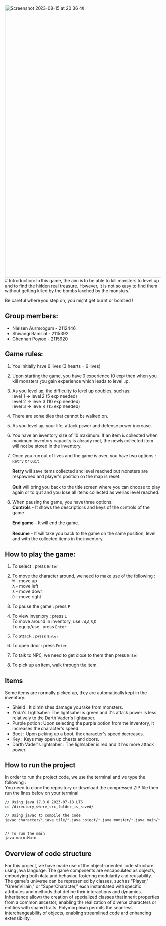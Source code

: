 <img width="880" alt="Screenshot 2023-08-15 at 20 36 40" src="https://github.com/Nielsen-Aurmoogum/RPG/assets/123058725/c8a1c1aa-9dc8-4c7c-99f8-5d932fb70111">
# Introduction: 
In this game, the aim is to be able to kill monsters to level up and to find the hidden real treasure. However, it is not so easy to find them without getting killed by the bombs lanched by the monsters. 

Be careful where you step on, you might get burnt or bombed !
## Group members: 
* Nielsen Aurmoogum - 2112446
* Shivangi Ramnial - 2115392
* Ghennah Poyroo - 2115920

## Game rules:
1. You initially have 6 lives (3 hearts = 6 lives) <br>

2. Upon starting the game, you have 0 experience (0 exp) then when you kill monsters you gain experience which leads to level up. 
3. As you level up, the difficulty to level up doubles, such as: <br>
level 1 -> level 2 (5 exp needed)
<br> level 2 -> level 3 (10 exp needed)
<br> level 3 -> level 4 (15 exp needed)

4. There are some tiles that cannot be walked on. <br>

5. As you level up, your life, attack power and defense power increase. 

6. You have an inventory size of 10 maximum. If an item is collected when maximum inventory capacity is already met, the newly collected item will not be stored in the inventory. 
7. Once you run out of lives and the game is over, you have two options : `Retry` or `Quit`. <br>
<br>**Retry** will save items collected and level reached but monsters are respawned and player's position on the map is reset.<br>
<br> **Quit** will bring you back to the title screen where you can choose to play again or to quit and you lose all items collected as well as level reached. 
8. When pausing the game, you have three options:
 <br> **Controls** - It shows the descriptions and keys of the controls of the game <br>
 <br> **End game** - It will end the game.<br>
 <br>**Resume** - It will take you back to the game on the same position, level and with the collected items in the inventory. 

## How to play the game:
1. To select : press `Enter `<br>
2. To move the character around, we need to make use of the following : 
<br> `W` - move up
<br> `A` - move left
<br> `S` - move down
<br> `D` - move right
3. To pause the game : press `P` <br>
4. To view inventory : press `I` <br>
To move around in inventory, use : `W`,`A`,`S`,`D`
<br> To equip/use : press `Enter`

5. To attack : press `Enter` <br>

6. To open door : press `Enter` <br>
7. To talk to NPC, we need to get close to them then press `Enter`
8. To pick up an item, walk through the item.<br>

## Items
Some items are normally picked up, they are automatically kept in the inventory.
* Shield : It diminishes damage you take from monsters.
* Yoda's Lightsaber: The lightsaber is green and it's attack power is less relatively to the Darth Vader's lightsaber.
* Purple potion : Upon selecting the purple potion from the inventory, it increases the character's speed.
* Boot : Upon picking up a boot, the character's speed decreases. 
* Key : Keys may open up chests and doors.
* Darth Vader's lightsaber : The lightsaber is red and it has more attack power. 


## How to run the project 

In order to run the project code, we use the terminal and we type the following : <br>
You need to clone the repository or download the compressed ZIP file then run the lines below on your terminal

```bash
// Using java 17.0.8 2023-07-18 LTS
cd /directory_where_src_folder_is_saved/ 

// Using javac to compile the code
javac character/*.java tile/*.java object/*.java monster/*.java main/*.java 


// To run the main
java main.Main

```
## Overview of code structure
For this project, we have made use of the object-oriented code structure using java language. The game components are encapsulated as objects, embodying both data and behavior, fostering modularity and reusability. The game's universe can be represented by classes, such as "Player," "GreenVillain," or "SuperCharacter," each instantiated with specific attributes and methods that define their interactions and dynamics. Inheritance allows the creation of specialized classes that inherit properties from a common ancestor, enabling the realization of diverse characters or entities with shared traits. Polymorphism permits the seamless interchangeability of objects, enabling streamlined code and enhancing extensibility. 
